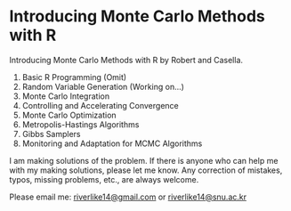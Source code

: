 # Introducing Monte Carlo Methods with R

Introducing Monte Carlo Methods with R by Robert and Casella.

1. Basic R Programming (Omit)
2. Random Variable Generation (Working on...)
3. Monte Carlo Integration
4. Controlling and Accelerating Convergence
5. Monte Carlo Optimization
6. Metropolis-Hastings Algorithms
7. Gibbs Samplers
8. Monitoring and Adaptation for MCMC Algorithms

I am making solutions of the problem.
If there is anyone who can help me with my making solutions, please let me know.
Any correction of mistakes, typos, missing problems, etc., are always welcome.

Please email me: <riverlike14@gmail.com> or <riverlike14@snu.ac.kr>
